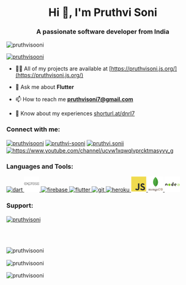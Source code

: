 <h1 align="center">Hi 👋, I'm Pruthvi Soni</h1>
<h3 align="center">A passionate software developer from India</h3>

<p align="left"> <img src="https://komarev.com/ghpvc/?username=pruthvisooni&label=Profile%20views&color=0e75b6&style=flat" alt="pruthvisooni" /> </p>

<p align="left"> <a href="https://github.com/ryo-ma/github-profile-trophy"><img src="https://github-profile-trophy.vercel.app/?username=pruthvisooni&theme=onedark&margin-w=15" alt="pruthvisooni" /></a> </p>

- 👨‍💻 All of my projects are available at [https://pruthvisoni.js.org/](https://pruthvisoni.js.org/)

- 💬 Ask me about **Flutter**

- 📫 How to reach me **pruthvisoni7@gmail.com**

- 📄 Know about my experiences [shorturl.at/dnrI7](shorturl.at/dnrI7)

<h3 align="left">Connect with me:</h3>
<p align="left">
<a href="https://twitter.com/pruthvisooni" target="blank"><img align="center" src="https://raw.githubusercontent.com/rahuldkjain/github-profile-readme-generator/master/src/images/icons/Social/twitter.svg" alt="pruthvisooni" height="30" width="40" /></a>
<a href="https://linkedin.com/in/pruthvi-sooni" target="blank"><img align="center" src="https://raw.githubusercontent.com/rahuldkjain/github-profile-readme-generator/master/src/images/icons/Social/linked-in-alt.svg" alt="pruthvi-sooni" height="30" width="40" /></a>
<a href="https://instagram.com/pruthvi.sonii" target="blank"><img align="center" src="https://raw.githubusercontent.com/rahuldkjain/github-profile-readme-generator/master/src/images/icons/Social/instagram.svg" alt="pruthvi.sonii" height="30" width="40" /></a>
<a href="https://www.youtube.com/c/https://www.youtube.com/channel/ucvw1xqwqlvprcktmasyvy_g" target="blank"><img align="center" src="https://raw.githubusercontent.com/rahuldkjain/github-profile-readme-generator/master/src/images/icons/Social/youtube.svg" alt="https://www.youtube.com/channel/ucvw1xqwqlvprcktmasyvy_g" height="30" width="40" /></a>
</p>

<h3 align="left">Languages and Tools:</h3>
<p align="left"> <a href="https://dart.dev" target="_blank"> <img src="https://www.vectorlogo.zone/logos/dartlang/dartlang-icon.svg" alt="dart" width="40" height="40"/> </a> <a href="https://expressjs.com" target="_blank"> <img src="https://raw.githubusercontent.com/devicons/devicon/master/icons/express/express-original-wordmark.svg" alt="express" width="40" height="40"/> </a> <a href="https://firebase.google.com/" target="_blank"> <img src="https://www.vectorlogo.zone/logos/firebase/firebase-icon.svg" alt="firebase" width="40" height="40"/> </a> <a href="https://flutter.dev" target="_blank"> <img src="https://www.vectorlogo.zone/logos/flutterio/flutterio-icon.svg" alt="flutter" width="40" height="40"/> </a> <a href="https://git-scm.com/" target="_blank"> <img src="https://www.vectorlogo.zone/logos/git-scm/git-scm-icon.svg" alt="git" width="40" height="40"/> </a> <a href="https://heroku.com" target="_blank"> <img src="https://www.vectorlogo.zone/logos/heroku/heroku-icon.svg" alt="heroku" width="40" height="40"/> </a> <a href="https://developer.mozilla.org/en-US/docs/Web/JavaScript" target="_blank"> <img src="https://raw.githubusercontent.com/devicons/devicon/master/icons/javascript/javascript-original.svg" alt="javascript" width="40" height="40"/> </a> <a href="https://www.mongodb.com/" target="_blank"> <img src="https://raw.githubusercontent.com/devicons/devicon/master/icons/mongodb/mongodb-original-wordmark.svg" alt="mongodb" width="40" height="40"/> </a> <a href="https://nodejs.org" target="_blank"> <img src="https://raw.githubusercontent.com/devicons/devicon/master/icons/nodejs/nodejs-original-wordmark.svg" alt="nodejs" width="40" height="40"/> </a> </p>


<h3 align="left">Support:</h3>
<p><a href="https://www.buymeacoffee.com/pruthvisoni"> <img align="center" src="https://cdn.buymeacoffee.com/buttons/v2/default-yellow.png" height="50" width="210" alt="pruthvisoni" /></a></p><br><br>

<p><img align="center" src="https://github-readme-stats.vercel.app/api/top-langs?username=pruthvisooni&hide=kotlin,css,javascript&show_icons=true&locale=en&layout=compact" alt="pruthvisooni" /></p>



<p><img align="center" src="https://github-readme-stats.vercel.app/api?username=pruthvisooni&show_icons=true&locale=en" alt="pruthvisooni" /></p>



<p><img align="center" src="https://github-readme-streak-stats.herokuapp.com/?user=pruthvisooni&" alt="pruthvisooni" /></p>


